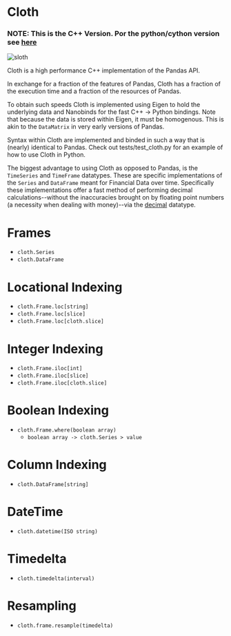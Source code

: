 # Cloth

### NOTE: This is the C++ Version. Por the python/cython version see [here](https://github.com/evanwporter/Cloth)

![sloth](https://github.com/user-attachments/assets/86148566-91bf-4e42-a5a0-3e7cc6b29335)

Cloth is a high performance C++ implementation of the Pandas API.

In exchange for a fraction of the features of Pandas, Cloth has a fraction of the execution time and a fraction of the resources of Pandas.

To obtain such speeds Cloth is implemented using Eigen to hold the underlying data and Nanobinds for the fast C++ -> Python bindings. Note that because the data is stored within Eigen, it must be homogenous. This is akin to the `DataMatrix` in very early versions of Pandas.

Syntax within Cloth are implemented and binded in such a way that is (nearly) identical  to Pandas. Check out tests/test_cloth.py for an example of how to use Cloth in Python.

The biggest advantage to using Cloth as opposed to Pandas, is the `TimeSeries` and `TimeFrame` datatypes. These are specific implementations of the `Series` and `DataFrame` meant for Financial Data over time. Specifically these implementations offer a fast method of performing decimal calculations--without the inaccuracies brought on by floating point numbers (a necessity when dealing with money)--via the [decimal](https://github.com/vpiotr/decimal_for_cpp) datatype.

# Frames
* `cloth.Series`
* `cloth.DataFrame`

# Locational Indexing

* `cloth.Frame.loc[string]`
* `cloth.Frame.loc[slice]`
* `cloth.Frame.loc[cloth.slice]`

# Integer Indexing
* `cloth.Frame.iloc[int]`
* `cloth.Frame.iloc[slice]`
* `cloth.Frame.iloc[cloth.slice]`

# Boolean Indexing
* `cloth.Frame.where(boolean array)`
  * `boolean array -> cloth.Series > value`

# Column Indexing
* `cloth.DataFrame[string]`

# DateTime
* `cloth.datetime(ISO string)`

# Timedelta
* `cloth.timedelta(interval)`

# Resampling
* `cloth.frame.resample(timedelta)`



